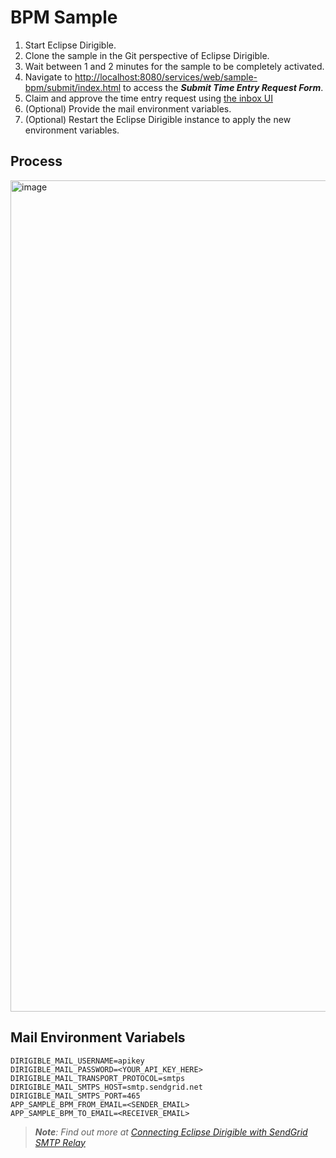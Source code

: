 # BPM Sample

1. Start Eclipse Dirigible.
1. Clone the sample in the Git perspective of Eclipse Dirigible.
1. Wait between 1 and 2 minutes for the sample to be completely activated.
1. Navigate to [http://localhost:8080/services/web/sample-bpm/submit/index.html](http://localhost:8080/services/web/sample-bpm/submit/index.html) to access the _**Submit Time Entry Request Form**_.
1. Claim and approve the time entry request using [the inbox UI](http://localhost:8080/services/web/inbox/)
1. (Optional) Provide the mail environment variables.
1. (Optional) Restart the Eclipse Dirigible instance to apply the new environment variables.

## Process
<img width="1330" alt="image" src="https://github.com/dirigiblelabs/sample-bpm/assets/5058839/efbf5058-8179-4de6-bf9d-e1754bd0f10e">

## Mail Environment Variabels

```
DIRIGIBLE_MAIL_USERNAME=apikey
DIRIGIBLE_MAIL_PASSWORD=<YOUR_API_KEY_HERE>
DIRIGIBLE_MAIL_TRANSPORT_PROTOCOL=smtps
DIRIGIBLE_MAIL_SMTPS_HOST=smtp.sendgrid.net
DIRIGIBLE_MAIL_SMTPS_PORT=465
APP_SAMPLE_BPM_FROM_EMAIL=<SENDER_EMAIL>
APP_SAMPLE_BPM_TO_EMAIL=<RECEIVER_EMAIL>
```

> _**Note**: Find out more at [Connecting Eclipse Dirigible with SendGrid SMTP Relay
](https://www.dirigible.io/blogs/2022/09/12/sendgrid-smtp-relay-setup/)_
